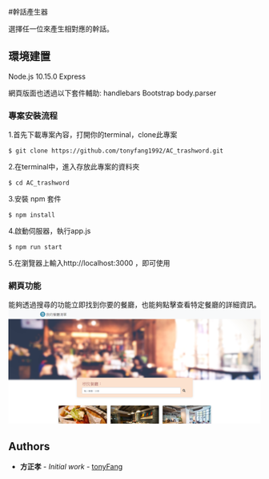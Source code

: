 #幹話產生器

選擇任一位來產生相對應的幹話。


## 環境建置

Node.js 10.15.0
Express

網頁版面也透過以下套件輔助:
handlebars
Bootstrap
body.parser

### 專案安裝流程

1.首先下載專案內容，打開你的terminal，clone此專案
```
$ git clone https://github.com/tonyfang1992/AC_trashword.git
```
2.在terminal中，進入存放此專案的資料夾
```
$ cd AC_trashword
```
3.安裝 npm 套件
```
$ npm install 
```
4.啟動伺服器，執行app.js
```
$ npm run start
```
5.在瀏覽器上輸入http://localhost:3000 ，即可使用


### 網頁功能
能夠透過搜尋的功能立即找到你要的餐廳，也能夠點擊查看特定餐廳的詳細資訊。
![image](https://github.com/tonyfang1992/ac_restaurantList/blob/master/forreadme.png)

## Authors

* **方正孝** - *Initial work* - [tonyFang](https://github.com/tonyfang1992)
